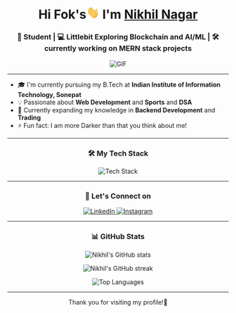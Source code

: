 <h1 align="center">Hi Fok's<img  src="https://raw.githubusercontent.com/ABSphreak/ABSphreak/master/gifs/Hi.gif" width="30px"> I'm <a  href="https://www.linkedin.com/in/tushar-gupta-546790296/">Nikhil Nagar</a></h1>
<h3 align="center">🚀 Student | 💻 Littlebit Exploring Blockchain and AI/ML | 🛠️ currently working on MERN stack projects</h3>

<p align="center">
<img src="https://media1.giphy.com/media/v1.Y2lkPTc9MGI3NjExaDljZ24yaHhsaDN1Ymc2eXUxYmRpaHJoMmJ2czQxMHBic3l0eXcxMSZlcD12MV9pbnRlcm5hbF9naWZfYnlfaWQmY3Q9Zw/zpL3kAH0f1Cxcl0TMH/giphy.gif" alt="GIF"/>
</p>

---

- 🎓 I'm currently pursuing my B.Tech at **Indian Institute of Information Technology, Sonepat**  
- 💡 Passionate about **Web Development** and **Sports** and **DSA**
- 🌱 Currently expanding my knowledge in **Backend Development** and **Trading**
- ⚡ Fun fact: I am more Darker than that you think about me!

---

<h3 align="center">🛠️ My Tech Stack</h3>

<p align="center">
 <img 
  src="https://skillicons.dev/icons?i=html,css,js,react,tailwind,nodejs,express,mongodb,mysql,cpp,c,java,git,github" 
  alt="Tech Stack"
/>
</p>

---

<h3 align="center">🔗 Let's Connect on </h3>

<p align="center">
  
  <a href="https://www.linkedin.com/in/nikhil-nagar-7a527928b/" target="_blank">
    <img src="https://img.shields.io/badge/LinkedIn-0077B5?style=for-the-badge&logo=linkedin&logoColor=white" alt="LinkedIn"/>
  </a>
 <a href="https://www.instagram.com/nik_ngr05/" target="_blank">
 <img src="https://img.shields.io/badge/Instagram-E4405F?style=for-the-badge&logo=instagram&logoColor=white" alt="Instagram"/>
</a>


</p>

---

<h3 align="center">📊 GitHub Stats</h3>

<p align="center">
  <img src="https://github-readme-stats.vercel.app/api?username=Nikhil-X-codes&show_icons=true&theme=radical" alt="Nikhil's GitHub stats" />
</p>

<p align="center">
  <img src="https://github-readme-streak-stats.herokuapp.com/?user=Nikhil-X-codes&theme=tokyonight" alt="Nikhil's GitHub streak" />
</p>

<p align="center">
  <img src="https://github-readme-stats.vercel.app/api/top-langs/?username=Nikhil-X-codes&layout=compact&theme=radical" alt="Top Languages"/>
</p>

---


<p align="center">Thank you for visiting my profile!🚀</p>
